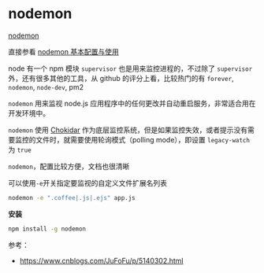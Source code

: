 # nodemon

[nodemon](https://www.npmjs.com/package/nodemon)

直接参看 [nodemon 基本配置与使用](https://www.cnblogs.com/JuFoFu/p/5140302.html)

node 有一个 npm 模块 `supervisor` 也是用来监控进程的，不过除了 `supervisor` 外，还有很多其他的工具，从 github 的评分上看，比较热门的有 `forever`, `nodemon`, `node-dev`, pm2

`nodemon` 用来监视 node.js 应用程序中的任何更改并自动重启服务，非常适合用在开发环境中。

`nodemon` 使用 [Chokidar](https://www.npmjs.com/package/chokidar) 作为底层监控系统，但是如果监控失效，或者提示没有需要监控的文件时，就需要使用轮询模式（polling mode），即设置 `legacy-watch` 为 `true`

`nodemon`，配置比较方便，文档也很清晰

可以使用`-e`开关指定要监视的自定义文件扩展名列表

```bash
nodemon -e ".coffee|.js|.ejs" app.js
```

**安装**

```bash
npm install -g nodemon
```

参考：

- https://www.cnblogs.com/JuFoFu/p/5140302.html
